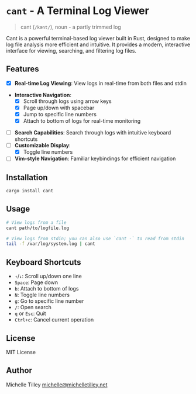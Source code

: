 # `cant` - A Terminal Log Viewer

> cant (`/kænt/`), noun - a partly trimmed log

Cant is a powerful terminal-based log viewer built in Rust, designed to make log file analysis more efficient and intuitive. It provides a modern, interactive interface for viewing, searching, and filtering log files.

## Features

- [x] **Real-time Log Viewing**: View logs in real-time from both files and stdin
- **Interactive Navigation**:
  - [x] Scroll through logs using arrow keys
  - [x] Page up/down with spacebar
  - [x] Jump to specific line numbers
  - [x] Attach to bottom of logs for real-time monitoring
- [ ] **Search Capabilities**: Search through logs with intuitive keyboard shortcuts
- [ ] **Customizable Display**:
  - [x] Toggle line numbers
- [ ] **Vim-style Navigation**: Familiar keybindings for efficient navigation

## Installation

```bash
cargo install cant
```

## Usage

```bash
# View logs from a file
cant path/to/logfile.log

# View logs from stdin; you can also use `cant -` to read from stdin
tail -f /var/log/system.log | cant
```

## Keyboard Shortcuts

- `↑`/`↓`: Scroll up/down one line
- `Space`: Page down
- `b`: Attach to bottom of logs
- `N`: Toggle line numbers
- `g`: Go to specific line number
- `/`: Open search
- `q` or `Esc`: Quit
- `Ctrl+c`: Cancel current operation

## License

MIT License

## Author

Michelle Tilley <michelle@michelletilley.net> 
